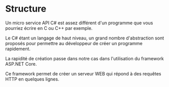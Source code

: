 # Structure

Un micro service API C# est assez différent d'un programme que vous pourriez écrire en C ou C++ par exemple.

Le C# étant un langage de haut niveau, un grand nombre d'abstraction sont proposés pour permettre au développeur de créer un programme rapidement.

La rapidité de création passe dans notre cas dans l'utilisation du framework  ASP.NET Core.

Ce framework permet de créer un serveur WEB qui répond à des requêtes HTTP en quelques lignes.


